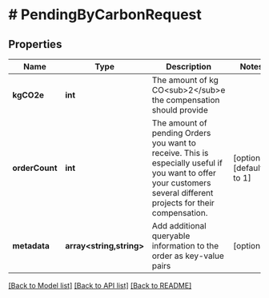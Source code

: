 # # PendingByCarbonRequest

## Properties

Name | Type | Description | Notes
------------ | ------------- | ------------- | -------------
**kgCO2e** | **int** | The amount of kg CO&lt;sub&gt;2&lt;/sub&gt;e the compensation should provide |
**orderCount** | **int** | The amount of pending Orders you want to receive. This is especially useful if you want to offer your customers several different projects for their compensation. | [optional] [default to 1]
**metadata** | **array<string,string>** | Add additional queryable information to the order as key-value pairs | [optional]

[[Back to Model list]](../../README.md#models) [[Back to API list]](../../README.md#endpoints) [[Back to README]](../../README.md)
